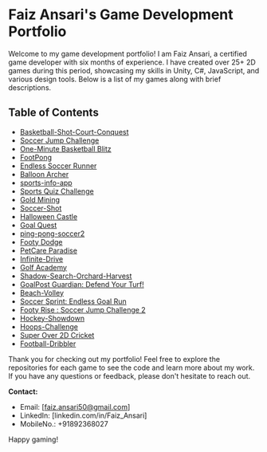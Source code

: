 # Faiz Ansari's Game Development Portfolio

Welcome to my game development portfolio! I am Faiz Ansari, a certified game developer with six months of experience. I have created over 25+ 2D games during this period, showcasing my skills in Unity, C#, JavaScript, and various design tools. Below is a list of my games along with brief descriptions.

## Table of Contents

- [Basketball-Shot-Court-Conquest](https://github.com/faezur/basketball-shot-court-conquest)
- [Soccer Jump Challenge](https://github.com/faezur/soccer-jump-challenge/blob/main/README.md)
- [One-Minute Basketball Blitz](https://github.com/faezur/one-minute-basketball-blitz)
- [FootPong](https://github.com/faezur/footpong?tab=readme-ov-file)
- [Endless Soccer Runner](https://github.com/faezur/endless-soccer-runner?tab=readme-ov-file)
- [Balloon Archer](https://github.com/faezur/balloon-archer)
- [sports-info-app](https://github.com/faezur/sports-info-app)
- [Sports Quiz Challenge](https://github.com/faezur/sports-quiz-challenge)
- [Gold Mining](https://github.com/faezur/gold-mining)
- [Soccer-Shot](https://github.com/faezur/Soccer-Shot)
- [Halloween Castle](https://github.com/faezur/halloween-castle)
- [Goal Quest](https://github.com/faezur/goal-quest)
- [ping-pong-soccer2](https://github.com/faezur/ping-pong-soccer)
- [Footy Dodge](https://github.com/faezur/footy-dodge)
- [PetCare Paradise](https://github.com/faezur/petcare-paradise)
- [Infinite-Drive](https://github.com/faezur/Infinite-Drive)
- [Golf Academy](https://github.com/faezur/golf-academy)
- [Shadow-Search-Orchard-Harvest](https://github.com/faezur/Shadow-Search-Orchard-Harvest)
- [GoalPost Guardian: Defend Your Turf!](https://github.com/faezur/goalpost-guardian)
- [Beach-Volley](https://github.com/faezur/Beach-Volley)
- [Soccer Sprint: Endless Goal Run](https://github.com/faezur/Soccer-Sprint-Endless-Goal-Run)
- [Footy Rise : Soccer Jump Challenge 2](https://github.com/faezur/Footy-Rise?tab=readme-ov-file)
- [Hockey-Showdown](https://github.com/faezur/Hockey-Showdown)
- [Hoops-Challenge](https://github.com/faezur/Hoops-Challenge)
- [Super Over 2D Cricket](https://github.com/faezur/Super-Over-2D-Cricket)
- [Football-Dribbler](https://github.com/faezur/Football-Dribbler)


Thank you for checking out my portfolio! Feel free to explore the repositories for each game to see the code and learn more about my work. If you have any questions or feedback, please don't hesitate to reach out.

**Contact:**
- Email: [faiz.ansari50@gmail.com]
- LinkedIn: [linkedin.com/in/Faiz_Ansari]
- MobileNo.: +91892368027

Happy gaming!
